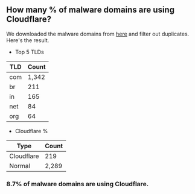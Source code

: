 ## How many % of malware domains are using Cloudflare?


We downloaded the malware domains from [here](https://urlhaus.abuse.ch) and filter out duplicates.
Here's the result.


[//]: # (start replacement)


- Top 5 TLDs

| TLD | Count |
| --- | --- |
| com | 1,342 |
| br | 211 |
| in | 165 |
| net | 84 |
| org | 64 |


- Cloudflare %

| Type | Count |
| --- | --- |
| Cloudflare | 219 |
| Normal | 2,289 |


### 8.7% of malware domains are using Cloudflare.